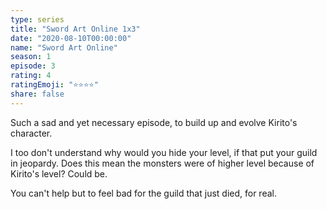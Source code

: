 ```yaml
---
type: series
title: "Sword Art Online 1x3"
date: "2020-08-10T00:00:00"
name: "Sword Art Online"
season: 1
episode: 3
rating: 4
ratingEmoji: "⭐️⭐️⭐️⭐️"
share: false
---
```


Such a sad and yet necessary episode, to build up and evolve Kirito's character.

I too don't understand why would you hide your level, if that put your guild in jeopardy. Does this mean the monsters were of higher level because of Kirito's level? Could be.

You can't help but to feel bad for the guild that just died, for real.

